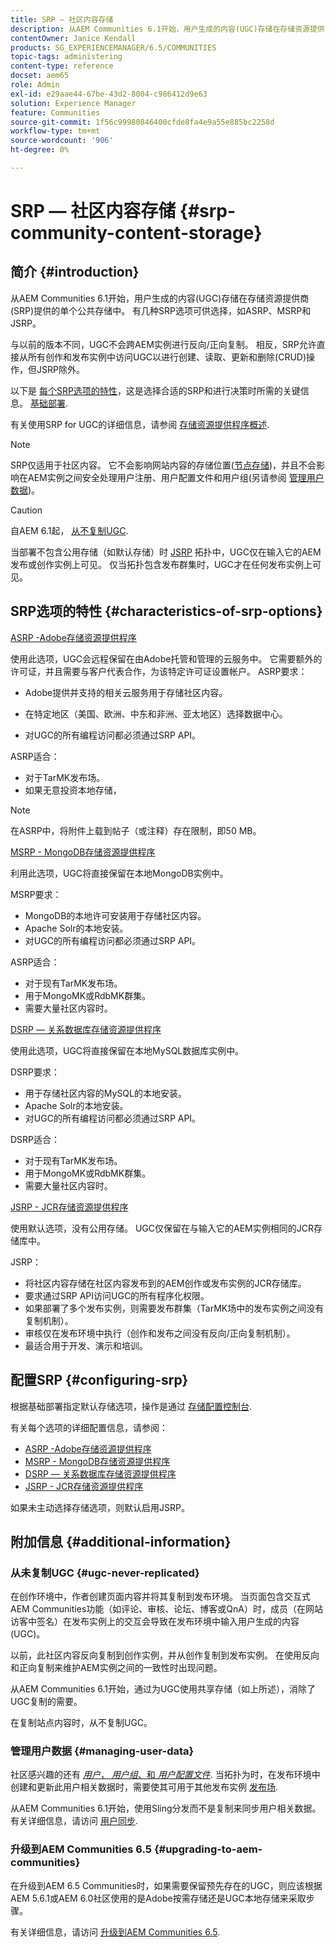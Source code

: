 ```yaml
---
title: SRP — 社区内容存储
description: 从AEM Communities 6.1开始，用户生成的内容(UGC)存储在存储资源提供商(SRP)提供的单个公共存储中
contentOwner: Janice Kendall
products: SG_EXPERIENCEMANAGER/6.5/COMMUNITIES
topic-tags: administering
content-type: reference
docset: aem65
role: Admin
exl-id: e29aae44-67be-43d2-8004-c986412d9e63
solution: Experience Manager
feature: Communities
source-git-commit: 1f56c99980846400cfde8fa4e9a55e885bc2258d
workflow-type: tm+mt
source-wordcount: '906'
ht-degree: 0%

---
```


# SRP — 社区内容存储 {#srp-community-content-storage}

## 简介 {#introduction}

从AEM Communities 6.1开始，用户生成的内容(UGC)存储在存储资源提供商(SRP)提供的单个公共存储中。 有几种SRP选项可供选择，如ASRP、MSRP和JSRP。

与以前的版本不同，UGC不会跨AEM实例进行反向/正向复制。 相反，SRP允许直接从所有创作和发布实例中访问UGC以进行创建、读取、更新和删除(CRUD)操作，但JSRP除外。

以下是 [每个SRP选项的特性](#characteristics-of-srp-options)，这是选择合适的SRP和进行决策时所需的关键信息。 [基础部署](/help/communities/topologies.md).

有关使用SRP for UGC的详细信息，请参阅 [存储资源提供程序概述](/help/communities/srp.md).

>[!NOTE]
>
>SRP仅适用于社区内容。 它不会影响网站内容的存储位置([节点存储](/help/sites-deploying/data-store-config.md))，并且不会影响在AEM实例之间安全处理用户注册、用户配置文件和用户组(另请参阅 [管理用户数据](#managing-user-data))。

>[!CAUTION]
>
>自AEM 6.1起， [从不复制UGC](#ugc-never-replicated).
>
>当部署不包含公用存储（如默认存储）时 [JSRP](/help/communities/topologies.md#jsrp) 拓扑中，UGC仅在输入它的AEM发布或创作实例上可见。 仅当拓扑包含发布群集时，UGC才在任何发布实例上可见。

## SRP选项的特性 {#characteristics-of-srp-options}

[ASRP -Adobe存储资源提供程序](/help/communities/asrp.md)

使用此选项，UGC会远程保留在由Adobe托管和管理的云服务中。 它需要额外的许可证，并且需要与客户代表合作，为该特定许可证设置帐户。 ASRP要求：

* Adobe提供并支持的相关云服务用于存储社区内容。
* 在特定地区（美国、欧洲、中东和非洲、亚太地区）选择数据中心。

* 对UGC的所有编程访问都必须通过SRP API。

ASRP适合：

* 对于TarMK发布场。
* 如果无意投资本地存储，

>[!NOTE]
>
>在ASRP中，将附件上载到帖子（或注释）存在限制，即50 MB。

[MSRP - MongoDB存储资源提供程序](/help/communities/msrp.md)

利用此选项，UGC将直接保留在本地MongoDB实例中。

MSRP要求：

* MongoDB的本地许可安装用于存储社区内容。
* Apache Solr的本地安装。
* 对UGC的所有编程访问都必须通过SRP API。

ASRP适合：

* 对于现有TarMK发布场。
* 用于MongoMK或RdbMK群集。
* 需要大量社区内容时。

[DSRP — 关系数据库存储资源提供程序](/help/communities/dsrp.md)

使用此选项，UGC将直接保留在本地MySQL数据库实例中。

DSRP要求：

* 用于存储社区内容的MySQL的本地安装。
* Apache Solr的本地安装。
* 对UGC的所有编程访问都必须通过SRP API。

DSRP适合：

* 对于现有TarMK发布场。
* 用于MongoMK或RdbMK群集。
* 需要大量社区内容时。

[JSRP - JCR存储资源提供程序](/help/communities/jsrp.md)

使用默认选项，没有公用存储。 UGC仅保留在与输入它的AEM实例相同的JCR存储库中。

JSRP：

* 将社区内容存储在社区内容发布到的AEM创作或发布实例的JCR存储库。
* 要求通过SRP API访问UGC的所有程序化权限。
* 如果部署了多个发布实例，则需要发布群集（TarMK场中的发布实例之间没有复制机制）。
* 审核仅在发布环境中执行（创作和发布之间没有反向/正向复制机制）。
* 最适合用于开发、演示和培训。

## 配置SRP {#configuring-srp}

根据基础部署指定默认存储选项，操作是通过 [存储配置控制台](/help/communities/srp-config.md).

有关每个选项的详细配置信息，请参阅：

* [ASRP -Adobe存储资源提供程序](/help/communities/asrp.md)
* [MSRP - MongoDB存储资源提供程序](/help/communities/msrp.md)
* [DSRP — 关系数据库存储资源提供程序](/help/communities/dsrp.md)
* [JSRP - JCR存储资源提供程序](/help/communities/jsrp.md)

如果未主动选择存储选项，则默认启用JSRP。

## 附加信息 {#additional-information}

### 从未复制UGC {#ugc-never-replicated}

在创作环境中，作者创建页面内容并将其复制到发布环境。 当页面包含交互式AEM Communities功能（如评论、审核、论坛、博客或QnA）时，成员（在网站访客中签名）在发布实例上的交互会导致在发布环境中输入用户生成的内容(UGC)。

以前，此社区内容反向复制到创作实例，并从创作复制到发布实例。 在使用反向和正向复制来维护AEM实例之间的一致性时出现问题。

从AEM Communities 6.1开始，通过为UGC使用共享存储（如上所述），消除了UGC复制的需要。

在复制站点内容时，从不复制UGC。

### 管理用户数据 {#managing-user-data}

社区感兴趣的还有 [*用户*， *用户组*、和 *用户配置文件*](/help/communities/users.md). 当拓扑为时，在发布环境中创建和更新此用户相关数据时，需要使其可用于其他发布实例 [发布场](/help/sites-deploying/recommended-deploys.md#tarmk-farm).

从AEM Communities 6.1开始，使用Sling分发而不是复制来同步用户相关数据。 有关详细信息，请访问 [用户同步](/help/communities/sync.md).

### 升级到AEM Communities 6.5 {#upgrading-to-aem-communities}

在升级到AEM 6.5 Communities时，如果需要保留预先存在的UGC，则应该根据AEM 5.6.1或AEM 6.0社区使用的是Adobe按需存储还是UGC本地存储来采取步骤。

有关详细信息，请访问 [升级到AEM Communities 6.5](/help/communities/upgrade.md).
